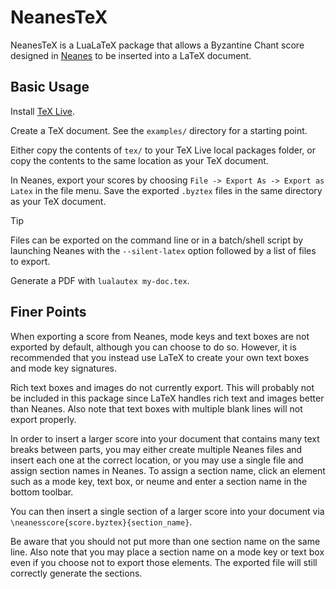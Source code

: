 # NeanesTeX

NeanesTeX is a LuaLaTeX package that allows a Byzantine Chant score designed in [Neanes](https://github.com/neanes/neanes) to be inserted into a LaTeX document.

## Basic Usage

Install [TeX Live](https://www.tug.org/texlive/).

Create a TeX document. See the `examples/` directory for a starting point.

Either copy the contents of `tex/` to your TeX Live local packages folder, or copy the contents to the same location as your TeX document.

In Neanes, export your scores by choosing `File -> Export As -> Export as Latex` in the file menu. Save the exported `.byztex` files in the same directory as your TeX document.

> [!TIP]
> Files can be exported on the command line or in a batch/shell script by launching Neanes with the `--silent-latex` option followed by a list of files to export.

Generate a PDF with `lualautex my-doc.tex`.

## Finer Points

When exporting a score from Neanes, mode keys and text boxes are not exported by default, although you can choose to do so. However, it is recommended that you instead use LaTeX to create your own text boxes and mode key signatures.

Rich text boxes and images do not currently export. This will probably not be included in this package since LaTeX handles rich text and images better than Neanes. Also note that text boxes with multiple blank lines will not export properly.

In order to insert a larger score into your document that contains many text breaks between parts, you may either create multiple Neanes files and insert each one at the correct location, or you may use a single file and assign section names in Neanes. To assign a section name, click an element such as a mode key, text box, or neume and enter a section name in the bottom toolbar.

You can then insert a single section of a larger score into your document via `\neanesscore{score.byztex}{section_name}`.

Be aware that you should not put more than one section name on the same line. Also note that you may place a section name on a mode key or text box even if you choose not to export those elements. The exported file will still correctly generate the sections.
